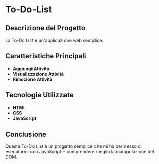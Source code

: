 ﻿# To-Do-List

## Descrizione del Progetto
La To-Do List è un'applicazione web semplice.

## Caratteristiche Principali
- **Aggiungi Attività**
- **Visualizzazione Attività**
- **Rimozione Attività**

## Tecnologie Utilizzate
- **HTML**
- **CSS**
- **JavaScript**


## Conclusione
Questa To-Do List è un progetto semplice che mi ha permesso di esercitarmi con JavaScript e comprendere meglio la manipolazione del DOM.
